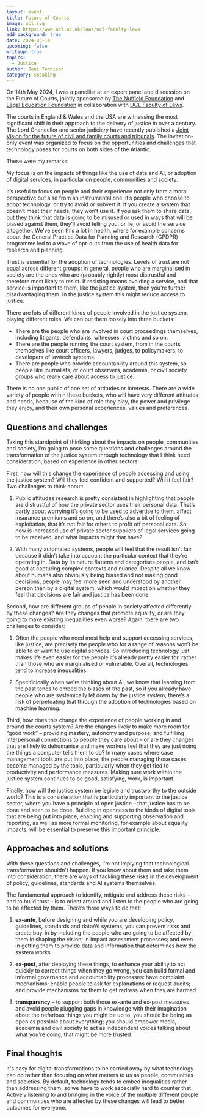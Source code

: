 ```yaml
---
layout: event
title: Future of Courts
image: ucl.svg
link: https://www.ucl.ac.uk/laws/ucl-faculty-laws
add-background: true
date: 2024-05-14
upcoming: false
writeup: true
topics:
  - Justice
author: Jeni Tennison
category: speaking
---
```

On 14th May 2024, I was a panellist at an expert panel and discussion on the Future of Courts, jointly sponsored by [The Nuffield Foundation](https://www.nuffieldfoundation.org/) and [Legal Education Foundation](https://thelegaleducationfoundation.org/) in collaboration with [UCL Faculty of Laws](https://www.ucl.ac.uk/laws/ucl-faculty-laws).

The courts in England & Wales and the USA are witnessing the most significant shift in their approach to the delivery of justice in over a century. The Lord Chancellor and senior judiciary have recently published a [Joint Vision for the future of civil and family courts and tribunals](https://www.gov.uk/government/publications/transforming-our-justice-system-joint-statement). The invitation-only event was organized to focus on the opportunities and challenges that technology poses for courts on both sides of the Atlantic.

<!--more-->

These were my remarks:

My focus is on the impacts of things like the use of data and AI, or adoption of digital services, in particular on people, communities and society.

It’s useful to focus on people and their experience not only from a moral perspective but also from an instrumental one: it’s people who choose to adopt technology, or try to avoid or subvert it. If you create a system that doesn’t meet their needs, they won’t use it. If you ask them to share data, but they think that data is going to be misused or used in ways that will be biased against them, they’ll avoid telling you, or lie, or avoid the service altogether. We’ve seen this a lot in health, where for example concerns about the General Practice Data for Planning and Research (GPDPR) programme led to a wave of opt-outs from the use of health data for research and planning.

Trust is essential for the adoption of technologies. Levels of trust are not equal across different groups; in general, people who are marginalised in society are the ones who are (probably rightly) most distrustful and therefore most likely to resist. If resisting means avoiding a service, and that service is important to them, like the justice system, then you’re further disadvantaging them. In the justice system this might reduce access to justice.

There are lots of different kinds of people involved in the justice system, playing different roles. We can put them loosely into three buckets:

  * There are the people who are involved in court proceedings themselves, including litigants, defendants, witnesses, victims and so on.
  * There are the people running the court system, from in the courts themselves like court officers, lawyers, judges, to policymakers, to developers of lawtech systems.
  * There are people who provide accountability around this system, so people like journalists, or court observers, academia, or civil society groups who really care about access to justice.

There is no one public of one set of attitudes or interests. There are a wide variety of people within these buckets, who will have very different attitudes and needs, because of the kind of role they play, the power and privilege they enjoy, and their own personal experiences, values and preferences.

## Questions and challenges

Taking this standpoint of thinking about the impacts on people, communities and society, I’m going to pose some questions and challenges around the transformation of the justice system through technology that I think need consideration, based on experience in other sectors.

First, how will this change the experience of people accessing and using the justice system? Will they feel confident and supported? Will it feel fair? Two challenges to think about:

  1. Public attitudes research is pretty consistent in highlighting that people are distrustful of how the private sector uses their personal data. That’s partly about worrying it’s going to be used to advertise to them, affect insurance premiums and so on, and there’s also a bit of feeling of exploitation, that it’s not fair for others to profit off personal data. So, how is increased use of private sector suppliers of legal services going to be received, and what impacts might that have?

  2. With many automated systems, people will feel that the result isn’t fair because it didn’t take into account the particular context that they’re operating in. Data by its nature flattens and categorises people, and isn’t good at capturing complex contexts and nuance. Despite all we know about humans also obviously being biased and not making good decisions, people may feel more seen and understood by another person than by a digital system, which would impact on whether they feel that decisions are fair and justice has been done.

Second, how are different groups of people in society affected differently by these changes? Are they changes that promote equality, or are they going to make existing inequalities even worse? Again, there are two challenges to consider:

  1. Often the people who need most help and support accessing services, like justice, are precisely the people who for a range of reasons won’t be able to or want to use digital services. So introducing technology just makes life even easier for the people it’s already pretty easier for, rather than those who are marginalised or vulnerable. Overall, technologies tend to increase inequalities.

  2. Specificically when we're thinking about AI, we know that learning from the past tends to embed the biases of the past, so if you already have people who are systemically let down by the justice system, there’s a risk of perpetuating that through the adoption of technologies based on machine learning.

Third, how does this change the experience of people working in and around the courts system? Are the changes likely to make more room for “good work” – providing mastery, autonomy and purpose, and fulfilling interpersonal connections to people they care about – or are they changes that are likely to dehumanise and make workers feel that they are just doing the things a computer tells them to do? In many cases where case management tools are put into place, the people managing those cases become managed by the tools, particularly when they get tied to productivity and performance measures. Making sure work within the justice system continues to be good, satisfying, work, is important.

Finally, how will the justice system be legible and trustworthy to the outside world? This is a consideration that is particularly important to the justice sector, where you have a principle of open justice – that justice has to be done and seen to be done. Building in openness to the kinds of digital tools that are being put into place, enabling and supporting observation and reporting, as well as more formal monitoring, for example about equality impacts, will be essential to preserve this important principle.

## Approaches and solutions

With these questions and challenges, I'm not implying that technological transformation shouldn't happen. If you know about them and take them into consideration, there are ways of tackling these risks in the development of policy, guidelines, standards and AI systems themselves.

The fundamental approach to identify, mitigate and address these risks – and to build trust – is to orient around and listen to the people who are going to be affected by them. There’s three ways to do that:

  1. **ex-ante**, before designing and while you are developing policy, guidelines, standards and data/AI systems, you can prevent risks and create buy-in by including the people who are going to be affected by them in shaping the vision; in impact assessment processes; and even in getting them to provide data and information that determines how the system works

  2. **ex-post**, after deploying these things, to enhance your ability to act quickly to correct things when they go wrong, you can build formal and informal governance and accountability processes: have complaint mechanisms; enable people to ask for explanations or request audits; and provide mechanisms for them to get redress when they are harmed

  3. **transparency** – to support both those ex-ante and ex-post measures and avoid people plugging gaps in knowledge with their imagination about the nefarious things you might be up to, you should be being as open as possible about everything; you should empower media, academia and civil society to act as independent voices talking about what you're doing, that might be more trusted

## Final thoughts

It's easy for digital transformations to be carried away by what technology can do rather than focusing on what matters to us as people, communities and societies. By default, technology tends to embed inequalities rather than addressing them, so we have to work especially hard to counter that. Actively listening to and bringing in the voice of the multiple different people and communities who are affected by these changes will lead to better outcomes for everyone.
